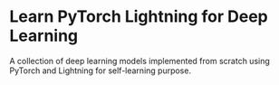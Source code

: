 # Learn PyTorch Lightning for Deep Learning

A collection of deep learning models implemented from scratch using PyTorch and Lightning for self-learning purpose.

